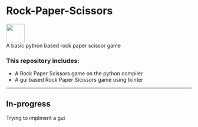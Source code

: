 # Rock-Paper-Scissors
<img src="https://www.esquireme.com/public/styles/full_img/public/images/2017/05/29/rock_paper_scissors__2x.png?itok=7H3NxSxN" class="center" height="50" width="50">
<br>A basic python based rock paper scissor game

### This repository includes:
* A Rock Paper Scissors game on the python compiler
* A gui based Rock Paper Sicissors game using tkinter

---
## In-progress
Trying to implment a gui
